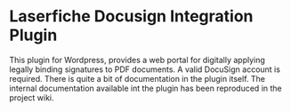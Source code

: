 # Laserfiche Docusign Integration Plugin

This plugin for Wordpress, provides a web portal for digitally applying legally binding signatures to PDF documents.
A valid DocuSign account is required. There is quite a bit of documentation in the plugin itself. The internal documentation available int the plugin has been reproduced in the project wiki.
